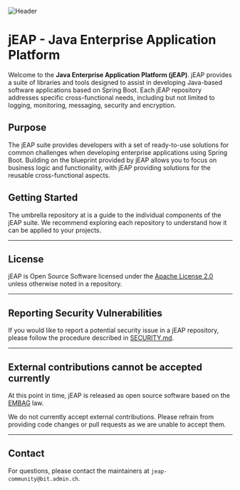 ![Header](https://github.com/jeap-admin-ch/repository/blob/main/profile/header.png)

# jEAP - Java Enterprise Application Platform

Welcome to the **Java Enterprise Application Platform (jEAP)**. jEAP provides a suite of
libraries and tools designed to assist in developing Java-based software applications based on Spring Boot.
Each jEAP repository addresses specific cross-functional needs, including but not limited to logging, monitoring,
messaging, security and encryption.

## Purpose

The jEAP suite provides developers with a set of ready-to-use solutions for common challenges when developing enterprise
applications using Spring Boot. Building on the blueprint provided by jEAP allows you to focus on business logic and
functionality, with jEAP providing solutions for the reusable cross-functional aspects.

## Getting Started

The umbrella repository at is a guide to the individual components of the jEAP suite. We recommend exploring each
repository to understand how it can be applied to your projects.

---

## License

jEAP is Open Source Software licensed under the [Apache License 2.0](./LICENSE) unless otherwise noted in a repository.

---

## Reporting Security Vulnerabilities

If you would like to report a potential security issue in a jEAP repository, please follow the procedure described in
[SECURITY.md](https://github.com/jeap-admin-ch/jeap/SECURITY.md).

---

## External contributions cannot be accepted currently

At this point in time, jEAP is released as open source software based on the
[EMBAG](https://www.fedlex.admin.ch/eli/cc/2023/682/de) law.

We do not currently accept external contributions. Please refrain from providing code changes or pull requests as we are
unable to accept them.

---

## Contact

For questions, please contact the maintainers at `jeap-community@bit.admin.ch`.

